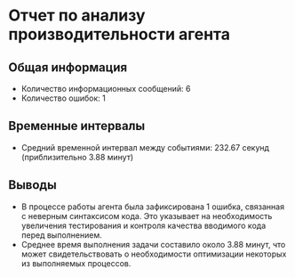 # Отчет по анализу производительности агента

## Общая информация
- Количество информационных сообщений: 6
- Количество ошибок: 1

## Временные интервалы
- Средний временной интервал между событиями: 232.67 секунд (приблизительно 3.88 минут)

## Выводы
- В процессе работы агента была зафиксирована 1 ошибка, связанная с неверным синтаксисом кода. Это указывает на необходимость увеличения тестирования и контроля качества вводимого кода перед выполнением.
- Среднее время выполнения задачи составило около 3.88 минут, что может свидетельствовать о необходимости оптимизации некоторых из выполняемых процессов.